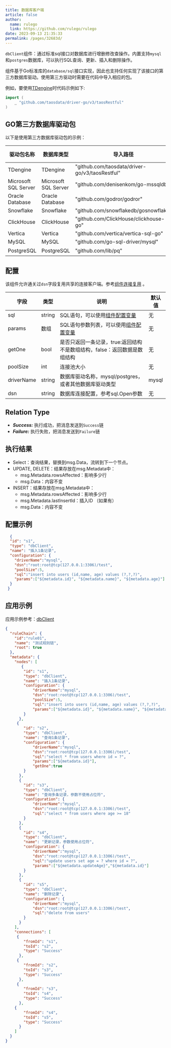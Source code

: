 ```yaml
---
title: 数据库客户端
article: false
author: 
  name: rulego
  link: https://github.com/rulego/rulego
date: 2023-09-13 21:35:33
permalink: /pages/32683d/
---
```


`dbClient`组件：通过标准sql接口对数据库进行增删修改查操作。内置支持`mysql`和`postgres`数据库，可以执行SQL查询、更新、插入和删除操作。

组件基于Go标准库的`database/sql`接口实现，因此也支持任何实现了该接口的第三方数据库驱动。使用第三方驱动时需要在代码中导入相应的包。

例如，要使用[TDengine](https://docs.taosdata.com/develop/connect/)时代码示例如下:

```go
import (
    _ "github.com/taosdata/driver-go/v3/taosRestful"
)
```


## GO第三方数据库驱动包

以下是使用第三方数据库驱动包的示例：

| 驱动包名称                | 数据库类型                | 导入路径                                           | driverName配置 | dsn配置                                                                                                          |
|----------------------|----------------------|------------------------------------------------|--------------|----------------------------------------------------------------------------------------------------------------|
| TDengine             | TDengine             | "github.com/taosdata/driver-go/v3/taosRestful" | taosRestful  | root:root@tcp(127.0.0.1:6030)/test                                                                             |
| Microsoft SQL Server | Microsoft SQL Server | "github.com/denisenkom/go-mssqldb"             | mssql        | server=127.0.0.1;user id=root;password=root;database=test                                                      |
| Oracle Database      | Oracle Database      | "github.com/godror/godror"                     | oracle       | username/password@//127.0.0.1:1521/test                                                                        |
| Snowflake            | Snowflake            | "github.com/snowflakedb/gosnowflake"           | snowflake    | ACCOUNT=account_name;USER=user_name;PASSWORD=password;DATABASE=database_name;WAREHOUSE=warehouse_name          |
| ClickHouse           | ClickHouse           | "github.com/ClickHouse/clickhouse-go"          | clickhouse   | tcp://127.0.0.1:9000?username=root&password=root&database=test                                                 |
| Vertica              | Vertica              | "github.com/vertica/vertica-sql-go"            | vertica      | vertica://127.0.0.1:5433/test?username=root&password=root                                                      |
| MySQL                | MySQL                | "github.com/go-sql-driver/mysql"               | mysql        | root:root@tcp(127.0.0.1:3306)/test                                                                             |
| PostgreSQL           | PostgreSQL           | "github.com/lib/pq"                            | postgres     | user:password@tcp(127.0.0.1:5432)/test 或者 user= password= host=127.0.0.1 port=5432 dbname=test sslmode=disable |

## 配置
该组件允许通关过`dsn`字段复用共享的连接客户端。参考[组件连接复用](/pages/baa05d/) 。

| 字段         | 类型     | 说明                                        | 默认值   |
|------------|--------|-------------------------------------------|-------|
| sql        | string | SQL语句，可以使用[组件配置变量](/pages/baa05c/)        | 无     |
| params     | 数组     | SQL语句参数列表，可以使用[组件配置变量](/pages/baa05c/)    | 无     |
| getOne     | bool   | 是否只返回一条记录，true:返回结构不是数组结构，false：返回数据是数组结构 | 无     |
| poolSize   | int    | 连接池大小                                     | 无     |
| driverName | string | 数据库驱动名称，mysql/postgres，或者其他数据库驱动类型        | mysql |
| dsn        | string | 数据库连接配置，参考sql.Open参数                      | 无     |

## Relation Type

- ***Success:*** 执行成功，把消息发送到`Success`链
- ***Failure:*** 执行失败，把消息发送到`Failure`链

## 执行结果

- Select：查询结果，替换到msg.Data，流转到下一个节点。
- UPDATE, DELETE：结果存放在msg.Metadata中：
  - msg.Metadata.rowsAffected：影响多少行
  - msg.Data：内容不变
- INSERT：结果存放在msg.Metadata中：
  - msg.Metadata.rowsAffected：影响多少行
  - msg.Metadata.lastInsertId：插入ID （如果有）
  - msg.Data：内容不变

## 配置示例

```json
  {
  "id": "s1",
  "type": "dbClient",
  "name": "插入1条记录",
  "configuration": {
    "driverName":"mysql",
    "dsn":"root:root@tcp(127.0.0.1:3306)/test",
    "poolSize":5,
    "sql":"insert into users (id,name, age) values (?,?,?)",
    "params":["${metadata.id}", "${metadata.name}", "${metadata.age}"]
  }
 }
```

## 应用示例

应用示例参考：[dbClient](https://github.com/rulego/rulego/blob/main/examples/db_client/db_client.go)

```json
{
  "ruleChain": {
	"id":"rule01",
    "name": "测试规则链",
	"root": true
  },
  "metadata": {
    "nodes": [
       {
        "id": "s1",
        "type": "dbClient",
        "name": "插入1条记录",
        "configuration": {
			"driverName":"mysql",
			"dsn":"root:root@tcp(127.0.0.1:3306)/test",
			"poolSize":5,
			"sql":"insert into users (id,name, age) values (?,?,?)",
			"params":["${metadata.id}", "${metadata.name}", "${metadata.age}"]
        }
      },
     {
        "id": "s2",
        "type": "dbClient",
        "name": "查询1条记录",
        "configuration": {
			"driverName":"mysql",
			"dsn":"root:root@tcp(127.0.0.1:3306)/test",
			"sql":"select * from users where id = ?",
			"params":["${metadata.id}"],
			"getOne":true
        }
      },
	  {
        "id": "s3",
        "type": "dbClient",
        "name": "查询多条记录，参数不使用占位符",
        "configuration": {
			"driverName":"mysql",
			"dsn":"root:root@tcp(127.0.0.1:3306)/test",
			"sql":"select * from users where age >= 18"
        }
      },
	  {
        "id": "s4",
        "type": "dbClient",
        "name": "更新记录，参数使用占位符",
        "configuration": {
			"driverName":"mysql",
			"dsn":"root:root@tcp(127.0.0.1:3306)/test",
			"sql":"update users set age = ? where id = ?",
			"params":["${metadata.updateAge}","${metadata.id}"]
        }
      },
	  {
        "id": "s5",
        "type": "dbClient",
        "name": "删除记录",
        "configuration": {
			"driverName":"mysql",
			"dsn":"root:root@tcp(127.0.0.1:3306)/test",
			"sql":"delete from users"
        }
      }
    ],
    "connections": [
     {
        "fromId": "s1",
        "toId": "s2",
        "type": "Success"
      },
	 {
		"fromId": "s2",
		"toId": "s3",
		"type": "Success"
	  },
	 {
		"fromId": "s3",
		"toId": "s4",
		"type": "Success"
	  },
	{
		"fromId": "s4",
		"toId": "s5",
		"type": "Success"
	  }
    ]
  }
}
```